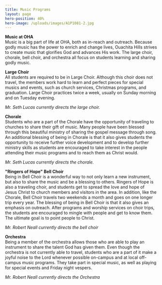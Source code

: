 ```yaml
---
title: Music Programs
layout: page
hero-position: 40%
hero-image: /uploads/images/A1P1081-2.jpg
---
```

**Music at OHA**  
Music is a big part of life at OHA, both as in-reach and outreach. Because godly music has 
the power to enrich and change lives, Ouachita Hills strives to create music that 
glorifies God and advances His work. The large choir, chorale, bell choir, and orchestra 
all focus on students learning and sharing godly music.

**Large Choir**  
All students are required to be in Large Choir. Although this choir does not travel, the 
members work hard to learn and perfect pieces for special musics and events, such as 
church services, Christmas programs, and graduation. Large Choir practices twice a week, 
usually on Sunday morning and on Tuesday evening.

*Mr. Seth Lucas currently directs the large choir.*

**Chorale**  
Students who are a part of the Chorale have the opportunity of traveling to churches to 
share their gift of music. Many people have been blessed through this beautiful ministry 
of sharing the gospel message through song. An additional blessing of being in Chorale is 
that it also gives students the opportunity to receive further voice development and to 
develop further ministry skills as students are encouraged to take interest in the people 
attending their music programs and to reach them as Christ would.

*Mr. Seth Lucas currently directs the chorale.*

**"Ringers of Hope" Bell Choir**  
Being in Bell Choir is a wonderful way to not only learn a new instrument, but also to 
share the music and be a blessing to others. Ringers of Hope is also a traveling choir, 
and students get to spread the love and hope of Jesus Christ to church members and 
visitors in the area. In addition, like the Chorale, Bell Choir travels two weekends a 
month and goes on one longer trip every year. The blessing of being in Bell Choir is that 
it also gives an emphasis on outreach. After programs and worship services on choir trips, 
the students are encouraged to mingle with people and get to know them. The ultimate goal 
is to point people to Christ.

*Mr. Robert Neall currently directs the bell choir*

**Orchestra**  
Being a member of the orchestra allows those who are able to play an instrument to share 
the talent God has given them. Even though the orchestra is not currently able to travel, 
students who are a part of it make a joyful noise to the Lord whenever possible on-campus 
and at local off-campus music programs. They take part in special music, as well as 
playing for special events and Friday night vespers.

*Mr. Robert Neall currently directs the Orchestra*

